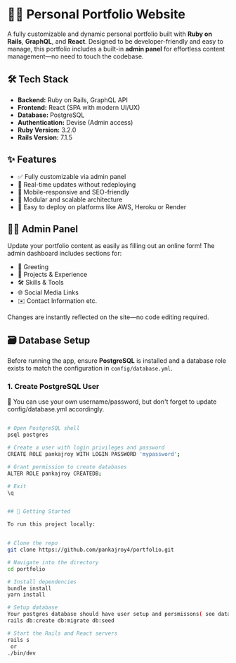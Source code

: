 # 🧑‍💻 Personal Portfolio Website

A fully customizable and dynamic personal portfolio built with **Ruby on Rails**, **GraphQL**, and **React**. Designed to be developer-friendly and easy to manage, this portfolio includes a built-in **admin panel** for effortless content management—no need to touch the codebase.

## 🛠 Tech Stack

- **Backend:** Ruby on Rails, GraphQL API  
- **Frontend:** React (SPA with modern UI/UX)  
- **Database:** PostgreSQL  
- **Authentication:** Devise (Admin access)
- **Ruby Version:** 3.2.0
- **Rails Version:** 7.1.5

## ✨ Features

- ✅ Fully customizable via admin panel  
- 🔄 Real-time updates without redeploying  
- 📱 Mobile-responsive and SEO-friendly  
- 🧩 Modular and scalable architecture  
- 🚀 Easy to deploy on platforms like AWS, Heroku or Render

## 👨‍💼 Admin Panel

Update your portfolio content as easily as filling out an online form! The admin dashboard includes sections for:

- 📌 Greeting  
- 📂 Projects & Experience  
- 🛠 Skills & Tools  
- 🌐 Social Media Links  
- ✉️ Contact Information etc.

Changes are instantly reflected on the site—no code editing required.


## 🗃️ Database Setup

Before running the app, ensure **PostgreSQL** is installed and a database role exists to match the configuration in `config/database.yml`.

### 1. Create PostgreSQL User

🔐 You can use your own username/password, but don't forget to update config/database.yml accordingly.

```bash

# Open PostgreSQL shell
psql postgres

# Create a user with login privileges and password
CREATE ROLE pankajroy WITH LOGIN PASSWORD 'mypassword';

# Grant permission to create databases
ALTER ROLE pankajroy CREATEDB;

# Exit
\q


## 🚀 Getting Started

To run this project locally:


# Clone the repo
git clone https://github.com/pankajroy4/portfolio.git

# Navigate into the directory
cd portfolio

# Install dependencies
bundle install
yarn install

# Setup database
Your postgres database should have user setup and persmissons( see database.yml for more info)
rails db:create db:migrate db:seed

# Start the Rails and React servers
rails s
 or
./bin/dev

